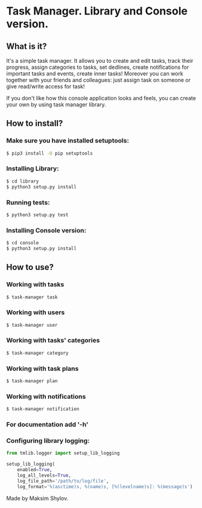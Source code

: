 # Task Manager. Library and Console version. #

## What is it? ##

It's a simple task manager. It allows you to create and edit tasks, track their progress, assign categories to tasks, set dedlines, create notifications for important tasks and events, create inner tasks! Moreover you can work together with your friends and colleagues: just assign task on someone or give read/write access for task!

If you don't like how this console application looks and feels, you can create your own by using task manager library.

## How to install? ##

### Make sure you have installed setuptools: ###

```bash
$ pip3 install -U pip setuptools 
```

### Installing Library: ###

```bash
$ cd library
$ python3 setup.py install
```

### Running tests: ###
```bash
$ python3 setup.py test
```

### Installing Console version: ###
```bash
$ cd console
$ python3 setup.py install
```

## How to use? ##

### Working with tasks ###
```bash
$ task-manager task
```

### Working with users ###
```bash
$ task-manager user
```

### Working with tasks' categories ###
```bash
$ task-manager category
```

### Working with task plans ###
```bash
$ task-manager plan
```

### Working with notifications ###
```bash
$ task-manager notification
```

### For documentation add '-h' ###


### Configuring library logging: ###
```python
from tmlib.logger import setup_lib_logging

setup_lib_logging(
	enabled=True,
	log_all_levels=True,
	log_file_path='/path/to/log/file',
	log_format='%(asctime)s, %(name)s, [%(levelname)s]: %(message)s')
```

Made by Maksim Shylov.
